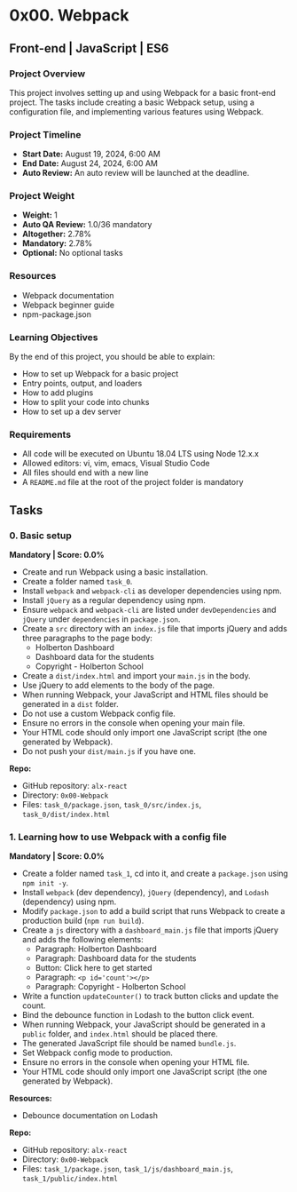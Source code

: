 # 0x00. Webpack

## Front-end | JavaScript | ES6

### Project Overview
This project involves setting up and using Webpack for a basic front-end project. The tasks include creating a basic Webpack setup, using a configuration file, and implementing various features using Webpack.

### Project Timeline
- **Start Date:** August 19, 2024, 6:00 AM
- **End Date:** August 24, 2024, 6:00 AM
- **Auto Review:** An auto review will be launched at the deadline.

### Project Weight
- **Weight:** 1
- **Auto QA Review:** 1.0/36 mandatory
- **Altogether:** 2.78%
- **Mandatory:** 2.78%
- **Optional:** No optional tasks

### Resources
- Webpack documentation
- Webpack beginner guide
- npm-package.json

### Learning Objectives
By the end of this project, you should be able to explain:
- How to set up Webpack for a basic project
- Entry points, output, and loaders
- How to add plugins
- How to split your code into chunks
- How to set up a dev server

### Requirements
- All code will be executed on Ubuntu 18.04 LTS using Node 12.x.x
- Allowed editors: vi, vim, emacs, Visual Studio Code
- All files should end with a new line
- A `README.md` file at the root of the project folder is mandatory

## Tasks

### 0. Basic setup
**Mandatory | Score: 0.0%**

- Create and run Webpack using a basic installation.
- Create a folder named `task_0`.
- Install `webpack` and `webpack-cli` as developer dependencies using npm.
- Install `jQuery` as a regular dependency using npm.
- Ensure `webpack` and `webpack-cli` are listed under `devDependencies` and `jQuery` under `dependencies` in `package.json`.
- Create a `src` directory with an `index.js` file that imports jQuery and adds three paragraphs to the page body:
  - Holberton Dashboard
  - Dashboard data for the students
  - Copyright - Holberton School
- Create a `dist/index.html` and import your `main.js` in the body.
- Use jQuery to add elements to the body of the page.
- When running Webpack, your JavaScript and HTML files should be generated in a `dist` folder.
- Do not use a custom Webpack config file.
- Ensure no errors in the console when opening your main file.
- Your HTML code should only import one JavaScript script (the one generated by Webpack).
- Do not push your `dist/main.js` if you have one.

**Repo:**
- GitHub repository: `alx-react`
- Directory: `0x00-Webpack`
- Files: `task_0/package.json`, `task_0/src/index.js`, `task_0/dist/index.html`

### 1. Learning how to use Webpack with a config file
**Mandatory | Score: 0.0%**

- Create a folder named `task_1`, cd into it, and create a `package.json` using `npm init -y`.
- Install `webpack` (dev dependency), `jQuery` (dependency), and `Lodash` (dependency) using npm.
- Modify `package.json` to add a build script that runs Webpack to create a production build (`npm run build`).
- Create a `js` directory with a `dashboard_main.js` file that imports jQuery and adds the following elements:
  - Paragraph: Holberton Dashboard
  - Paragraph: Dashboard data for the students
  - Button: Click here to get started
  - Paragraph: `<p id='count'></p>`
  - Paragraph: Copyright - Holberton School
- Write a function `updateCounter()` to track button clicks and update the count.
- Bind the debounce function in Lodash to the button click event.
- When running Webpack, your JavaScript should be generated in a `public` folder, and `index.html` should be placed there.
- The generated JavaScript file should be named `bundle.js`.
- Set Webpack config mode to production.
- Ensure no errors in the console when opening your HTML file.
- Your HTML code should only import one JavaScript script (the one generated by Webpack).

**Resources:**
- Debounce documentation on Lodash

**Repo:**
- GitHub repository: `alx-react`
- Directory: `0x00-Webpack`
- Files: `task_1/package.json`, `task_1/js/dashboard_main.js`, `task_1/public/index.html`

